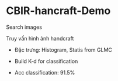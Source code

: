 # CBIR-hancraft-Demo
Search images


Truy vấn hình ảnh handcraft

- Đặc trưng: Histogram, Statis from GLMC 

- Build K-d for classification 

- Acc classification: 91.5%
